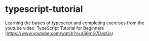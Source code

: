 # typescript-tutorial
Learning the basics of typescript and completing exercises from the youtube video: TypeScript Tutorial for Beginners (https://www.youtube.com/watch?v=d56mG7DezGs)

